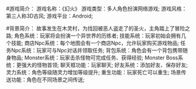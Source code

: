 #游戏简介：
游戏名称：《幻火》
游戏类型：多人角色扮演网络游戏;
游戏风格：第三人称3D古风;
游戏平台：Android;

#背景简介：
故事发生在木灵村，为找回被恶人盗走了的圣火，主角踏上了冒险之路;
角色系统：玩家将会扮演一个异世界的历练者;
技能系统：玩家初始会拥有几个技能;
商店Npc系统：每个地图会有一个商店Npc，允许玩家购买游戏物品;
任务Npc系统：玩家可与Npc对话并领取任务;
背包系统：角色会有一个背包携带随身物品;
Monster系统：玩家击杀怪物可完成任务、获得经验;
Monster Boss系统：更强大的怪物首领;
聊天框功能：玩家聊天;
好友系统：添加好友、保存好友;
灵力系统：角色等级随灵力增加等级提升;
重生功能：玩家死亡可以重生;
场景传送功能：角色在不同场景之间传送;
